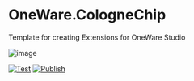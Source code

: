 # OneWare.CologneChip

Template for creating Extensions for OneWare Studio

![image](https://github.com/swittlich/OneWare.CC-Toolchain/OneWare.CologneChip/main/Icon.png)

[![Test](https://github.com/swittlich/OneWare.CC-Toolchain/actions/workflows/test.yml/badge.svg)](https://github.com/swittlich/OneWare.CC-Toolchain/actions/workflows/test.yml)
[![Publish](https://github.com/swittlich/OneWare.CC-Toolchain/actions/workflows/publish.yml/badge.svg)](https://github.com/swittlich/OneWare.CC-Toolchain/actions/workflows/publish.yml)


